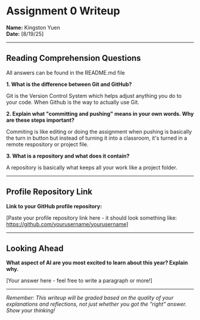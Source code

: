 # Assignment 0 Writeup

**Name:** Kingston Yuen  
**Date:** [8/19/25]

---

## Reading Comprehension Questions
All answers can be found in the README.md file

**1. What is the difference between Git and GitHub?**

Git is the Version Control System which helps adjust anything you do to your code. When Github is the way to actually use Git.

**2. Explain what "committing and pushing" means in your own words. Why are these steps important?**

Commiting is like editing or doing the assignment when pushing is basically the turn in button but instead of turning it into a classroom, it's turned in a remote respository or project file.

**3. What is a repository and what does it contain?**

A repository is basically what keeps all your work like a project folder.

---

## Profile Repository Link

**Link to your GitHub profile repository:** 

[Paste your profile repository link here - it should look something like: https://github.com/yourusername/yourusername]

---

## Looking Ahead

**What aspect of AI are you most excited to learn about this year? Explain why.**

[Your answer here - feel free to write a paragraph or more!]

---

*Remember: This writeup will be graded based on the quality of your explanations and reflections, not just whether you got the "right" answer. Show your thinking!*
